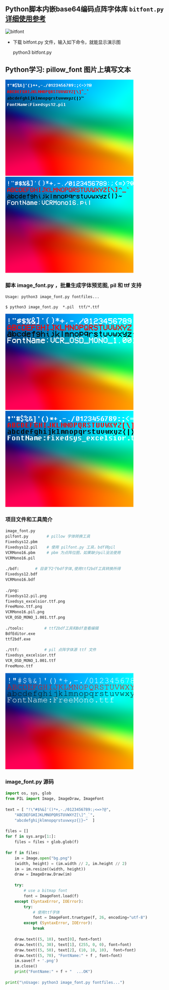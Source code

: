 ## Python脚本内嵌base64编码点阵字体库 `bitfont.py`  [详细使用参考](https://262235.xyz/index.php/archives/284/)

![bitfont](https://262235.xyz/usr/uploads/2021/08/828349640.png)

- 下载 bitfont.py 文件，输入如下命令，就能显示演示图

    python3 bitfont.py

## Python学习: pillow_font 图片上填写文本

![](https://raw.githubusercontent.com/hongwenjun/pillow_font/main/png/Fixedsys12.pil.png)
![](https://raw.githubusercontent.com/hongwenjun/pillow_font/main/png/VCRMono16.pil.png)

### 脚本 image_font.py ，批量生成字体预览图, pil 和 ttf 支持

```
Usage: python3 image_font.py fontfiles...

$ python3 image_font.py  *.pil  ttf/*.ttf
```

![](https://raw.githubusercontent.com/hongwenjun/pillow_font/main/png/VCR_OSD_MONO_1.001.ttf.png)
![](https://raw.githubusercontent.com/hongwenjun/pillow_font/main/png/fixedsys_excelsior.ttf.png)

### 项目文件和工具简介
```bash
image_font.py
pilfont.py        # pillow 字体转换工具
Fixedsys12.pbm    
Fixedsys12.pil    # 使用 pilfont.py 工具，bdf转pil
VCRMono16.pbm     # pbm 为点阵位图，如果缺少pil没法使用
VCRMono16.pil

./bdf:       # 目录下2个bdf字体,使用ttf2bdf工具转换所得
Fixedsys12.bdf
VCRMono16.bdf

./png:
Fixedsys12.pil.png
fixedsys_excelsior.ttf.png
FreeMono.ttf.png
VCRMono16.pil.png
VCR_OSD_MONO_1.001.ttf.png

./tools:         # ttf2bdf工具和Bdf查看编辑
BdfEditor.exe
ttf2bdf.exe

./ttf:           # pil 点阵字体源 ttf 文件
fixedsys_excelsior.ttf
VCR_OSD_MONO_1.001.ttf
FreeMono.ttf
```

![](https://raw.githubusercontent.com/hongwenjun/pillow_font/main/png/FreeMono.ttf.png)

###  image_font.py  源码
```python
import os, sys, glob
from PIL import Image, ImageDraw, ImageFont

text = [ "!\"#$%&]'()*+,-./0123456789:;<=>?@",
    "ABCDEFGHIJKLMNOPQRSTUVWXYZ[\]^_`",
    "abcdefghijklmnopqrstuvwxyz{|}~"  ]

files = []
for f in sys.argv[1:]:
    files = files + glob.glob(f)

for f in files:
    im = Image.open("bg.png")
    (width, height) = (im.width // 2, im.height // 2)
    im = im.resize((width, height))
    draw = ImageDraw.Draw(im)

    try:
        # use a bitmap font
        font = ImageFont.load(f)
    except (SyntaxError, IOError):
        try:
            # 使用ttf字体
            font = ImageFont.truetype(f, 26, encoding="utf-8")
        except (SyntaxError, IOError):
            break

    draw.text((5, 10), text[0], font=font)
    draw.text((5, 30), text[1], (255, 0, 0), font=font)
    draw.text((5, 50), text[2], (10, 10, 10),  font=font)
    draw.text((5, 70), "FontName:" + f , font=font)
    im.save(f + '.png')
    im.close()
    print("FontName:" + f + "  ...OK")

print("\nUsage: python3 image_font.py fontfiles...")

```
